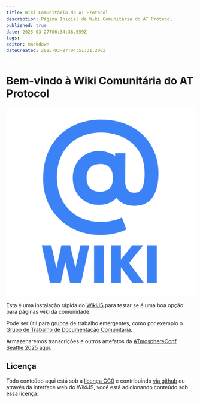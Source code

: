 ```yaml
---
title: Wiki Comunitária do AT Protocol
description: Página Inicial da Wiki Comunitária do AT Protocol
published: true
date: 2025-03-27T06:34:38.559Z
tags: 
editor: markdown
dateCreated: 2025-03-27T04:51:31.200Z
---
```


# Bem-vindo à Wiki Comunitária do AT Protocol

![@logo da wiki](/assets/atwiki512.png)

Esta é uma instalação rápida do [WikiJS](/wikijs) para testar se é uma boa opção para páginas wiki da comunidade.

Pode ser útil para grupos de trabalho emergentes, como por exemplo o [Grupo de Trabalho de Documentação Comunitária](/working-groups/community-documentation/).

Armazenaremos transcrições e outros artefatos da [ATmosphereConf Seattle 2025 aqui](/atmosphereconf/seattle2025/).

## Licença

Todo conteúdo aqui está sob a [licença CC0](https://github.com/ATProtocol-Community/atprotocommunitywiki?tab=CC0-1.0-1-ov-file#readme) e contribuindo [via github](https://github.com/ATProtocol-Community/atprotocommunitywiki) ou através da interface web do WikiJS, você está adicionando conteúdo sob essa licença.